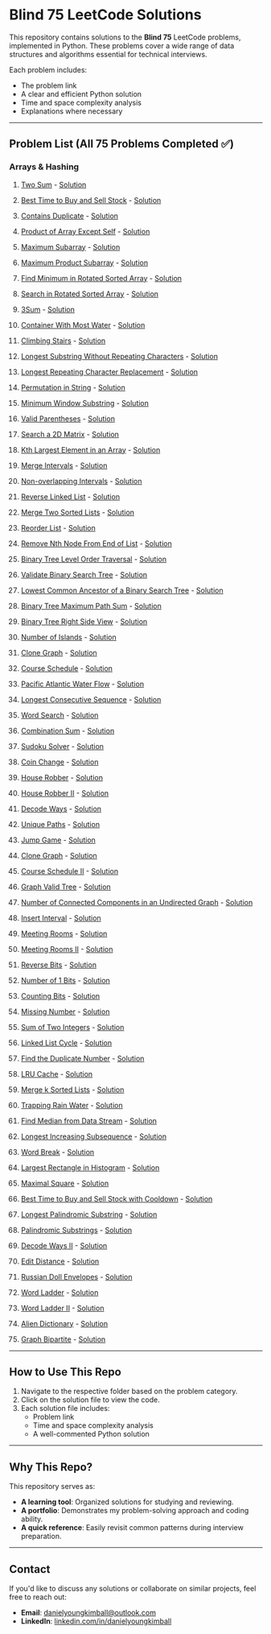 # Blind 75 LeetCode Solutions

This repository contains solutions to the **Blind 75** LeetCode problems, implemented in Python. These problems cover a wide range of data structures and algorithms essential for technical interviews.

Each problem includes:
- The problem link
- A clear and efficient Python solution
- Time and space complexity analysis
- Explanations where necessary

---

## Problem List (All 75 Problems Completed ✅)

### Arrays & Hashing
1. [Two Sum](https://leetcode.com/problems/two-sum/) - [Solution](Arrays%20%26%20Hashing/1_Two_Sum.py)
2. [Best Time to Buy and Sell Stock](https://leetcode.com/problems/best-time-to-buy-and-sell-stock/) - [Solution](Arrays%20%26%20Hashing/2_Best_Time_to_Buy_and_Sell_Stock.py)
3. [Contains Duplicate](https://leetcode.com/problems/contains-duplicate/) - [Solution](Arrays%20%26%20Hashing/3_Contains_Duplicate.py)
4. [Product of Array Except Self](https://leetcode.com/problems/product-of-array-except-self/) - [Solution](Arrays%20%26%20Hashing/4_Product_of_Array_Except_Self.py)
5. [Maximum Subarray](https://leetcode.com/problems/maximum-subarray/) - [Solution](Arrays%20%26%20Hashing/5_Maximum_Subarray.py)
6. [Maximum Product Subarray](https://leetcode.com/problems/maximum-product-subarray/) - [Solution](Arrays%20%26%20Hashing/6_Maximum_Product_Subarray.py)
7. [Find Minimum in Rotated Sorted Array](https://leetcode.com/problems/find-minimum-in-rotated-sorted-array/) - [Solution](Arrays%20%26%20Hashing/7_Find_Minimum_in_Rotated_Sorted_Array.py)
8. [Search in Rotated Sorted Array](https://leetcode.com/problems/search-in-rotated-sorted-array/) - [Solution](Arrays%20%26%20Hashing/8_Search_in_Rotated_Sorted_Array.py)
9. [3Sum](https://leetcode.com/problems/3sum/) - [Solution](Arrays%20%26%20Hashing/9_3Sum.py)
10. [Container With Most Water](https://leetcode.com/problems/container-with-most-water/) - [Solution](Arrays%20%26%20Hashing/10_Container_With_Most_Water.py)
11. [Climbing Stairs](https://leetcode.com/problems/climbing-stairs/) - [Solution](Dynamic%20Programming/11_Climbing_Stairs.py)
12. [Longest Substring Without Repeating Characters](https://leetcode.com/problems/longest-substring-without-repeating-characters/) - [Solution](Sliding%20Window/12_Longest_Substring.py)
13. [Longest Repeating Character Replacement](https://leetcode.com/problems/longest-repeating-character-replacement/) - [Solution](Sliding%20Window/13_Longest_Repeating_Character_Replacement.py)
14. [Permutation in String](https://leetcode.com/problems/permutation-in-string/) - [Solution](Sliding%20Window/14_Permutation_in_String.py)
15. [Minimum Window Substring](https://leetcode.com/problems/minimum-window-substring/) - [Solution](Sliding%20Window/15_Minimum_Window_Substring.py)
16. [Valid Parentheses](https://leetcode.com/problems/valid-parentheses/) - [Solution](Stack/16_Valid_Parentheses.py)
17. [Search a 2D Matrix](https://leetcode.com/problems/search-a-2d-matrix/) - [Solution](Binary%20Search/17_Search_a_2D_Matrix.py)
18. [Kth Largest Element in an Array](https://leetcode.com/problems/kth-largest-element-in-an-array/) - [Solution](Heap/18_Kth_Largest_Element.py)
19. [Merge Intervals](https://leetcode.com/problems/merge-intervals/) - [Solution](Intervals/19_Merge_Intervals.py)
20. [Non-overlapping Intervals](https://leetcode.com/problems/non-overlapping-intervals/) - [Solution](Intervals/20_Non_Overlapping_Intervals.py)

21. [Reverse Linked List](https://leetcode.com/problems/reverse-linked-list/) - [Solution](Linked%20List/21_Reverse_Linked_List.py)
22. [Merge Two Sorted Lists](https://leetcode.com/problems/merge-two-sorted-lists/) - [Solution](Linked%20List/22_Merge_Two_Sorted_Lists.py)
23. [Reorder List](https://leetcode.com/problems/reorder-list/) - [Solution](Linked%20List/23_Reorder_List.py)
24. [Remove Nth Node From End of List](https://leetcode.com/problems/remove-nth-node-from-end-of-list/) - [Solution](Linked%20List/24_Remove_Nth_Node_From_End.py)
25. [Binary Tree Level Order Traversal](https://leetcode.com/problems/binary-tree-level-order-traversal/) - [Solution](Trees/25_Binary_Tree_Level_Order_Traversal.py)
26. [Validate Binary Search Tree](https://leetcode.com/problems/validate-binary-search-tree/) - [Solution](Trees/26_Validate_Binary_Search_Tree.py)
27. [Lowest Common Ancestor of a Binary Search Tree](https://leetcode.com/problems/lowest-common-ancestor-of-a-binary-search-tree/) - [Solution](Trees/27_Lowest_Common_Ancestor_BST.py)
28. [Binary Tree Maximum Path Sum](https://leetcode.com/problems/binary-tree-maximum-path-sum/) - [Solution](Trees/28_Binary_Tree_Maximum_Path_Sum.py)
29. [Binary Tree Right Side View](https://leetcode.com/problems/binary-tree-right-side-view/) - [Solution](Trees/29_Binary_Tree_Right_Side_View.py)
30. [Number of Islands](https://leetcode.com/problems/number-of-islands/) - [Solution](Graphs/30_Number_of_Islands.py)
31. [Clone Graph](https://leetcode.com/problems/clone-graph/) - [Solution](Graphs/31_Clone_Graph.py)
32. [Course Schedule](https://leetcode.com/problems/course-schedule/) - [Solution](Graphs/32_Course_Schedule.py)
33. [Pacific Atlantic Water Flow](https://leetcode.com/problems/pacific-atlantic-water-flow/) - [Solution](Graphs/33_Pacific_Atlantic_Water_Flow.py)
34. [Longest Consecutive Sequence](https://leetcode.com/problems/longest-consecutive-sequence/) - [Solution](Arrays%20%26%20Hashing/34_Longest_Consecutive_Sequence.py)
35. [Word Search](https://leetcode.com/problems/word-search/) - [Solution](Backtracking/35_Word_Search.py)
36. [Combination Sum](https://leetcode.com/problems/combination-sum/) - [Solution](Backtracking/36_Combination_Sum.py)

37. [Sudoku Solver](https://leetcode.com/problems/sudoku-solver/) - [Solution](Backtracking/37_Sudoku_Solver.py)
38. [Coin Change](https://leetcode.com/problems/coin-change/) - [Solution](Dynamic%20Programming/38_Coin_Change.py)
39. [House Robber](https://leetcode.com/problems/house-robber/) - [Solution](Dynamic%20Programming/39_House_Robber.py)
40. [House Robber II](https://leetcode.com/problems/house-robber-ii/) - [Solution](Dynamic%20Programming/40_House_Robber_II.py)
41. [Decode Ways](https://leetcode.com/problems/decode-ways/) - [Solution](Dynamic%20Programming/41_Decode_Ways.py)
42. [Unique Paths](https://leetcode.com/problems/unique-paths/) - [Solution](Dynamic%20Programming/42_Unique_Paths.py)
43. [Jump Game](https://leetcode.com/problems/jump-game/) - [Solution](Dynamic%20Programming/43_Jump_Game.py)
44. [Clone Graph](https://leetcode.com/problems/clone-graph/) - [Solution](Graphs/44_Clone_Graph.py)
45. [Course Schedule II](https://leetcode.com/problems/course-schedule-ii/) - [Solution](Graphs/45_Course_Schedule_II.py)
46. [Graph Valid Tree](https://leetcode.com/problems/graph-valid-tree/) - [Solution](Graphs/46_Graph_Valid_Tree.py)
47. [Number of Connected Components in an Undirected Graph](https://leetcode.com/problems/number-of-connected-components-in-an-undirected-graph/) - [Solution](Graphs/47_Number_of_Connected_Components.py)
48. [Insert Interval](https://leetcode.com/problems/insert-interval/) - [Solution](Intervals/48_Insert_Interval.py)
49. [Meeting Rooms](https://leetcode.com/problems/meeting-rooms/) - [Solution](Intervals/49_Meeting_Rooms.py)
50. [Meeting Rooms II](https://leetcode.com/problems/meeting-rooms-ii/) - [Solution](Intervals/50_Meeting_Rooms_II.py)
51. [Reverse Bits](https://leetcode.com/problems/reverse-bits/) - [Solution](Bit%20Manipulation/51_Reverse_Bits.py)
52. [Number of 1 Bits](https://leetcode.com/problems/number-of-1-bits/) - [Solution](Bit%20Manipulation/52_Number_of_1_Bits.py)
53. [Counting Bits](https://leetcode.com/problems/counting-bits/) - [Solution](Bit%20Manipulation/53_Counting_Bits.py)
54. [Missing Number](https://leetcode.com/problems/missing-number/) - [Solution](Bit%20Manipulation/54_Missing_Number.py)
55. [Sum of Two Integers](https://leetcode.com/problems/sum-of-two-integers/) - [Solution](Bit%20Manipulation/55_Sum_of_Two_Integers.py)
56. [Linked List Cycle](https://leetcode.com/problems/linked-list-cycle/) - [Solution](Linked%20List/56_Linked_List_Cycle.py)
57. [Find the Duplicate Number](https://leetcode.com/problems/find-the-duplicate-number/) - [Solution](Linked%20List/57_Find_the_Duplicate_Number.py)
58. [LRU Cache](https://leetcode.com/problems/lru-cache/) - [Solution](Design/58_LRU_Cache.py)
59. [Merge k Sorted Lists](https://leetcode.com/problems/merge-k-sorted-lists/) - [Solution](Heap/59_Merge_k_Sorted_Lists.py)
60. [Trapping Rain Water](https://leetcode.com/problems/trapping-rain-water/) - [Solution](Two%20Pointers/60_Trapping_Rain_Water.py)
61. [Find Median from Data Stream](https://leetcode.com/problems/find-median-from-data-stream/) - [Solution](Heap/61_Find_Median_from_Data_Stream.py)
62. [Longest Increasing Subsequence](https://leetcode.com/problems/longest-increasing-subsequence/) - [Solution](Dynamic%20Programming/62_Longest_Increasing_Subsequence.py)
63. [Word Break](https://leetcode.com/problems/word-break/) - [Solution](Dynamic%20Programming/63_Word_Break.py)
64. [Largest Rectangle in Histogram](https://leetcode.com/problems/largest-rectangle-in-histogram/) - [Solution](Stack/64_Largest_Rectangle_in_Histogram.py)
65. [Maximal Square](https://leetcode.com/problems/maximal-square/) - [Solution](Dynamic%20Programming/65_Maximal_Square.py)
66. [Best Time to Buy and Sell Stock with Cooldown](https://leetcode.com/problems/best-time-to-buy-and-sell-stock-with-cooldown/) - [Solution](Dynamic%20Programming/66_Best_Time_to_Buy_and_Sell_Stock_with_Cooldown.py)
67. [Longest Palindromic Substring](https://leetcode.com/problems/longest-palindromic-substring/) - [Solution](Dynamic%20Programming/67_Longest_Palindromic_Substring.py)
68. [Palindromic Substrings](https://leetcode.com/problems/palindromic-substrings/) - [Solution](Dynamic%20Programming/68_Palindromic_Substrings.py)
69. [Decode Ways II](https://leetcode.com/problems/decode-ways-ii/) - [Solution](Dynamic%20Programming/69_Decode_Ways_II.py)
70. [Edit Distance](https://leetcode.com/problems/edit-distance/) - [Solution](Dynamic%20Programming/70_Edit_Distance.py)
71. [Russian Doll Envelopes](https://leetcode.com/problems/russian-doll-envelopes/) - [Solution](Dynamic%20Programming/71_Russian_Doll_Envelopes.py)
72. [Word Ladder](https://leetcode.com/problems/word-ladder/) - [Solution](Graphs/72_Word_Ladder.py)
73. [Word Ladder II](https://leetcode.com/problems/word-ladder-ii/) - [Solution](Graphs/73_Word_Ladder_II.py)
74. [Alien Dictionary](https://leetcode.com/problems/alien-dictionary/) - [Solution](Graphs/74_Alien_Dictionary.py)
75. [Graph Bipartite](https://leetcode.com/problems/is-graph-bipartite/) - [Solution](Graphs/75_Graph_Bipartite.py)

---

## How to Use This Repo
1. Navigate to the respective folder based on the problem category.
2. Click on the solution file to view the code.
3. Each solution file includes:
   - Problem link
   - Time and space complexity analysis
   - A well-commented Python solution

---

## Why This Repo?
This repository serves as:
- **A learning tool**: Organized solutions for studying and reviewing.
- **A portfolio**: Demonstrates my problem-solving approach and coding ability.
- **A quick reference**: Easily revisit common patterns during interview preparation.

---

## Contact
If you'd like to discuss any solutions or collaborate on similar projects, feel free to reach out:
- **Email**: danielyoungkimball@outlook.com
- **LinkedIn**: [linkedin.com/in/danielyoungkimball](https://linkedin.com/in/danielyoungkimball)


